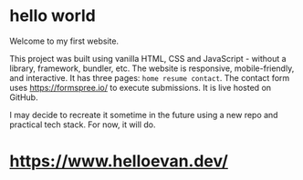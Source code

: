 # hello world

Welcome to my first website.

This project was built using vanilla HTML, CSS and JavaScript - without a library, framework, bundler, etc. The website is responsive, mobile-friendly, and interactive. It has three pages: ```home resume contact```. The contact form uses https://formspree.io/ to execute submissions. It is live hosted on GitHub.

I may decide to recreate it sometime in the future using a new repo and practical tech stack. For now, it will do.

# https://www.helloevan.dev/
